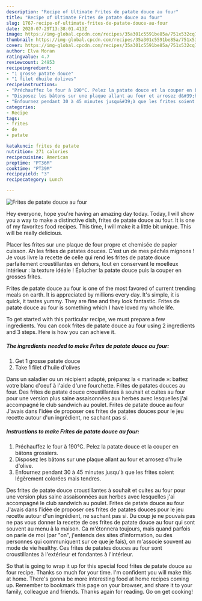 ```yaml
---
description: "Recipe of Ultimate Frites de patate douce au four"
title: "Recipe of Ultimate Frites de patate douce au four"
slug: 1767-recipe-of-ultimate-frites-de-patate-douce-au-four
date: 2020-07-29T13:38:01.413Z
image: https://img-global.cpcdn.com/recipes/35a301c5591be85a/751x532cq70/frites-de-patate-douce-au-four-photo-principale-de-la-recette.jpg
thumbnail: https://img-global.cpcdn.com/recipes/35a301c5591be85a/751x532cq70/frites-de-patate-douce-au-four-photo-principale-de-la-recette.jpg
cover: https://img-global.cpcdn.com/recipes/35a301c5591be85a/751x532cq70/frites-de-patate-douce-au-four-photo-principale-de-la-recette.jpg
author: Elva Moran
ratingvalue: 4.7
reviewcount: 24953
recipeingredient:
- "1 grosse patate douce"
- "1 filet dhuile dolives"
recipeinstructions:
- "Préchauffez le four à 190°C. Pelez la patate douce et la couper en bâtons grossiers."
- "Disposez les bâtons sur une plaque allant au four et arrosez d&#39;huile d&#39;olive."
- "Enfournez pendant 30 à 45 minutes jusqu&#39;à que les frites soient légèrement colorées mais tendres."
categories:
- Recipe
tags:
- frites
- de
- patate

katakunci: frites de patate 
nutrition: 271 calories
recipecuisine: American
preptime: "PT36M"
cooktime: "PT39M"
recipeyield: "3"
recipecategory: Lunch

---
```



![Frites de patate douce au four](https://img-global.cpcdn.com/recipes/35a301c5591be85a/751x532cq70/frites-de-patate-douce-au-four-photo-principale-de-la-recette.jpg)

Hey everyone, hope you're having an amazing day today. Today, I will show you a way to make a distinctive dish, frites de patate douce au four. It is one of my favorites food recipes. This time, I will make it a little bit unique. This will be really delicious.

Placer les frites sur une plaque de four propre et chemisée de papier cuisson. Ah les frites de patates douces. C&#39;est un de mes péchés mignons ! Je vous livre la recette de celle qui rend les frites de patate douce parfaitement croustillantes en dehors, tout en conservant le moelleux intérieur : la texture idéale ! Éplucher la patate douce puis la couper en grosses frites.

Frites de patate douce au four is one of the most favored of current trending meals on earth. It is appreciated by millions every day. It's simple, it is quick, it tastes yummy. They are fine and they look fantastic. Frites de patate douce au four is something which I have loved my whole life.


To get started with this particular recipe, we must prepare a few ingredients. You can cook frites de patate douce au four using 2 ingredients and 3 steps. Here is how you can achieve it.

<!--inarticleads1-->

##### The ingredients needed to make Frites de patate douce au four:

1. Get 1 grosse patate douce
1. Take 1 filet d&#39;huile d&#39;olives


Dans un saladier ou un récipient adapté, préparez la « marinade »: battez votre blanc d&#39;oeuf à l&#39;aide d&#39;une fourchette. Frites de patates douces au four. Des frites de patate douce croustillantes à souhait et cuites au four pour une version plus saine assaisonnées aux herbes avec lesquelles j&#39;ai accompagné le club sandwich au poulet. Frites de patate douce au four J&#39;avais dans l&#39;idée de proposer ces frites de patates douces pour le jeu recette autour d&#39;un ingrédient, ne sachant pas si. 

<!--inarticleads2-->

##### Instructions to make Frites de patate douce au four:

1. Préchauffez le four à 190°C. Pelez la patate douce et la couper en bâtons grossiers.
1. Disposez les bâtons sur une plaque allant au four et arrosez d&#39;huile d&#39;olive.
1. Enfournez pendant 30 à 45 minutes jusqu&#39;à que les frites soient légèrement colorées mais tendres.


Des frites de patate douce croustillantes à souhait et cuites au four pour une version plus saine assaisonnées aux herbes avec lesquelles j&#39;ai accompagné le club sandwich au poulet. Frites de patate douce au four J&#39;avais dans l&#39;idée de proposer ces frites de patates douces pour le jeu recette autour d&#39;un ingrédient, ne sachant pas si. Du coup je ne pouvais pas ne pas vous donner la recette de ces frites de patate douce au four qui sont souvent au menu à la maison. Ca m&#39;étonnera toujours, mais quand parfois on parle de moi (par &#34;on&#34;, j&#39;entends des sites d&#39;information, ou des personnes qui communiquent sur ce que je fais), on m&#39;associe souvent au mode de vie healthy. Ces frites de patates douces au four sont croustillantes à l&#39;extérieur et fondantes à l&#39;intérieur. 

So that is going to wrap it up for this special food frites de patate douce au four recipe. Thanks so much for your time. I'm confident you will make this at home. There's gonna be more interesting food at home recipes coming up. Remember to bookmark this page on your browser, and share it to your family, colleague and friends. Thanks again for reading. Go on get cooking!
